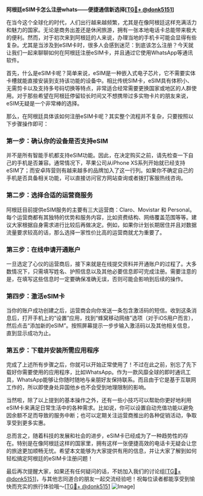 **阿根廷eSIM卡怎么注册whats——便捷通信新选择[[TG💪+ @donk5151](https://t.me/s/donk5151)]**

在当今这个全球化的时代，人们出行越来越频繁，尤其是在像阿根廷这样充满活力和魅力的国家。无论是商务出差还是休闲旅游，拥有一张本地电话卡总能带来极大的便利。然而，对于初次来到阿根廷的人来说，办理当地的手机卡可能会显得有些复杂。尤其是当涉及到eSIM卡时，很多人会感到迷茫：到底该怎么注册？今天就让我们一起来聊聊如何在阿根廷注册eSIM卡，并且通过它使用WhatsApp等通讯软件。

首先，什么是eSIM卡呢？简单来说，eSIM是一种嵌入式电子芯片，它不需要实体卡槽就能直接安装到支持该功能的设备中。相比传统SIM卡，eSIM具有体积小、无需剪卡以及支持多号码切换等特点，非常适合经常需要更换国家或地区的人群使用。对于那些希望在阿根廷停留较长时间又不想携带过多实物卡片的朋友来说，eSIM无疑是一个非常棒的选择。

那么，在阿根廷具体该如何注册eSIM卡呢？其实整个流程并不复杂，只要按照以下步骤操作即可：

### 第一步：确认你的设备是否支持eSIM

并不是所有智能手机都支持eSIM功能。因此，在决定购买之前，请先检查一下自己的手机是否兼容。通常情况下，苹果公司从iPhone XS系列开始就已经支持eSIM了；而安卓阵营则有越来越多的品牌加入了这一行列。如果你不确定自己的手机是否具备相关功能，可以直接访问官方网站查询或者拨打客服热线咨询。

### 第二步：选择合适的运营商服务

阿根廷目前提供eSIM服务的主要有三大运营商：Claro、Movistar 和 Personal。每个运营商都有其独特的优势和服务内容，比如资费结构、网络覆盖范围等等。建议大家根据自身需求进行比较后再做决定。例如，如果你计划长期居住并且对数据流量要求较高的话，那么选择一家性价比高的运营商就尤为重要了。

### 第三步：在线申请开通账户

一旦选定了心仪的运营商后，接下来就是在线提交资料并开通账户的过程了。大多数情况下，只需填写姓名、护照信息以及其他必要信息即可完成注册。需要注意的是，在填写这些信息时一定要确保准确无误，否则可能会影响到后续的操作。

### 第四步：激活eSIM卡

当你的账户成功创建之后，运营商会向你发送一条包含激活码的短信。收到这条消息后，打开手机上的“设置”应用，找到“蜂窝移动网络”选项（对于iOS用户而言），然后点击“添加新的eSIM”。按照屏幕提示一步步输入激活码以及其他相关信息，直到显示成功为止。

### 第五步：下载并安装所需应用程序

完成了上述所有步骤之后，你就可以开始正常使用了！不过在此之前，别忘了先下载好你需要使用的应用程序，比如WhatsApp。作为一款风靡全球的即时通讯工具，WhatsApp能够让你随时随地与亲朋好友保持联系。而且由于它是基于互联网工作的，所以即使身处异国他乡也不会受到地理限制的影响。

当然啦，除了以上提到的基本操作之外，还有一些小技巧可以帮助你更好地利用eSIM卡来满足日常生活中的各种需求。比如说，你可以设置自动充值功能以避免因余额不足而导致的服务中断；也可以定期关注运营商推出的各种促销活动，争取享受到更多实惠。

总而言之，随着科技的发展和社会的进步，eSIM卡已经成为了一种趋势性的存在。特别是在像阿根廷这样的国家里，拥有这样一张便捷高效的电话卡无疑会让您的旅途更加顺畅无忧。希望本文能够为大家提供有用的信息，并让大家了解到如何轻松搞定阿根廷的eSIM卡注册问题！

最后再次提醒大家，如果还有任何疑问的话，不妨加入我们的讨论组[[TG💪+ @donk5151](https://t.me/s/donk5151)]，与其他志同道合的朋友一起交流经验吧！祝每位读者都能享受到愉快而充实的旅行体验哦～[[TG💪+ @donk5151](https://t.me/s/donk5151) ![Image](https://i.postimg.cc/rwNCRYN7/Snipaste-2025-04-30-17-27-05.png)]